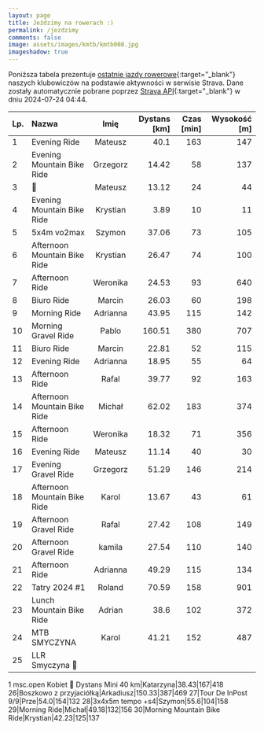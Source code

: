 ```yaml
---
layout: page
title: Jeździmy na rowerach :)
permalink: /jezdzimy
comments: false
image: assets/images/kmtb/kmtb008.jpg
imageshadow: true
---
```


Poniższa tabela prezentuje [ostatnie jazdy rowerowe](https://www.strava.com/clubs/336381){:target="_blank"} naszych klubowiczów na podstawie aktywności w serwisie Strava. Dane zostały automatycznie pobrane poprzez [Strava API](https://developers.strava.com/docs/reference/#api-Clubs-getClubActivitiesById){:target="_blank"} w dniu 2024-07-24 04:44.

Lp. | Nazwa | Imię | Dystans [km] | Czas [min] | Wysokość [m]
:--- | :--- | :---: | ---: | ---: | ---:
1|Evening Ride|Mateusz|40.1|163|147
2|Evening Mountain Bike Ride|Grzegorz|14.42|58|137
3|🤫|Mateusz|13.12|24|44
4|Evening Mountain Bike Ride|Krystian|3.89|10|11
5|5x4m vo2max|Szymon|37.06|73|105
6|Afternoon Mountain Bike Ride|Krystian|26.47|74|100
7|Afternoon Ride|Weronika|24.53|93|640
8|Biuro Ride|Marcin|26.03|60|198
9|Morning Ride|Adrianna|43.95|115|142
10|Morning Gravel Ride|Pablo|160.51|380|707
11|Biuro Ride|Marcin|22.81|52|115
12|Evening Ride|Adrianna|18.95|55|64
13|Afternoon Ride|Rafal|39.77|92|163
14|Afternoon Mountain Bike Ride|Michał|62.02|183|374
15|Afternoon Ride|Weronika|18.32|71|356
16|Evening Ride|Mateusz|11.14|40|30
17|Evening Gravel Ride|Grzegorz|51.29|146|214
18|Afternoon Mountain Bike Ride|Karol|13.67|43|61
19|Afternoon Gravel Ride|Rafal|27.42|108|149
20|Afternoon Gravel Ride|kamila|27.54|110|140
21|Afternoon Ride|Adrianna|49.29|115|134
22|Tatry 2024 #1|Roland|70.59|158|901
23|Lunch Mountain Bike Ride|Adrian|38.6|102|372
24|MTB SMYCZYNA|Karol|41.21|152|487
25|LLR Smyczyna 🚴
1 msc.open Kobiet 💪
Dystans Mini 40 km|Katarzyna|38.43|167|418
26|Boszkowo z przyjaciółką|Arkadiusz|150.33|387|469
27|Tour De InPost 9/9|Prze|54.0|154|132
28|3x4x5m tempo +s4|Szymon|55.6|104|158
29|Morning Ride|Michał|49.18|132|156
30|Morning Mountain Bike Ride|Krystian|42.23|125|137
